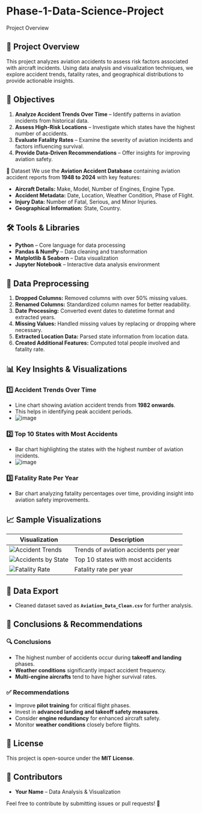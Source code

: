 # Phase-1-Data-Science-Project
Project Overview

## 📌 Project Overview
This project analyzes aviation accidents to assess risk factors associated with aircraft incidents. Using data analysis and visualization techniques, we explore accident trends, fatality rates, and geographical distributions to provide actionable insights.

## 🎯 Objectives
1. **Analyze Accident Trends Over Time** – Identify patterns in aviation incidents from historical data.
2. **Assess High-Risk Locations** – Investigate which states have the highest number of accidents.
3. **Evaluate Fatality Rates** – Examine the severity of aviation incidents and factors influencing survival.
4. **Provide Data-Driven Recommendations** – Offer insights for improving aviation safety.

📂 Dataset
We use the **Aviation Accident Database** containing aviation accident reports from **1948 to 2024** with key features:
- **Aircraft Details:** Make, Model, Number of Engines, Engine Type.
- **Accident Metadata:** Date, Location, Weather Condition, Phase of Flight.
- **Injury Data:** Number of Fatal, Serious, and Minor Injuries.
- **Geographical Information:** State, Country.

## 🛠 Tools & Libraries
- **Python** – Core language for data processing
- **Pandas & NumPy** – Data cleaning and transformation
- **Matplotlib & Seaborn** – Data visualization
- **Jupyter Notebook** – Interactive data analysis environment

## 🔄 Data Preprocessing
1. **Dropped Columns:** Removed columns with over 50% missing values.
2. **Renamed Columns:** Standardized column names for better readability.
3. **Date Processing:** Converted event dates to datetime format and extracted years.
4. **Missing Values:** Handled missing values by replacing or dropping where necessary.
5. **Extracted Location Data:** Parsed state information from location data.
6. **Created Additional Features:** Computed total people involved and fatality rate.

## 📊 Key Insights & Visualizations
### 1️⃣ Accident Trends Over Time
- Line chart showing aviation accident trends from **1982 onwards**.
- This helps in identifying peak accident periods.
- ![image](https://github.com/user-attachments/assets/f99c6f5b-c88b-41fb-8de7-2e613af677a9)


### 2️⃣ Top 10 States with Most Accidents
- Bar chart highlighting the states with the highest number of aviation incidents.
- ![image](https://github.com/user-attachments/assets/07ad6039-8391-46fc-be6a-cb07997787d1)


### 3️⃣ Fatality Rate Per Year
- Bar chart analyzing fatality percentages over time, providing insight into aviation safety improvements.

## 📈 Sample Visualizations
| Visualization | Description |
|--------------|-------------|
| ![Accident Trends](images/accidents_per_year.png) | Trends of aviation accidents per year |
| ![Accidents by State](images/accidents_by_state.png) | Top 10 states with most accidents |
| ![Fatality Rate](images/fatality_rate.png) | Fatality rate per year |

## 💾 Data Export
- Cleaned dataset saved as **`Aviation_Data_Clean.csv`** for further analysis.

## 📝 Conclusions & Recommendations
### 🔍 Conclusions
- The highest number of accidents occur during **takeoff and landing** phases.
- **Weather conditions** significantly impact accident frequency.
- **Multi-engine aircrafts** tend to have higher survival rates.

### ✅ Recommendations
- Improve **pilot training** for critical flight phases.
- Invest in **advanced landing and takeoff safety measures**.
- Consider **engine redundancy** for enhanced aircraft safety.
- Monitor **weather conditions** closely before flights.

## 📜 License
This project is open-source under the **MIT License**.

## 👥 Contributors
- **Your Name** – Data Analysis & Visualization

Feel free to contribute by submitting issues or pull requests! 🚀
